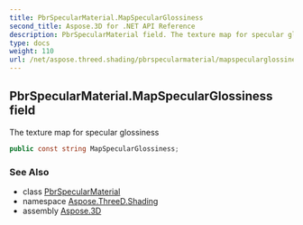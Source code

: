 ```yaml
---
title: PbrSpecularMaterial.MapSpecularGlossiness
second_title: Aspose.3D for .NET API Reference
description: PbrSpecularMaterial field. The texture map for specular glossiness
type: docs
weight: 110
url: /net/aspose.threed.shading/pbrspecularmaterial/mapspecularglossiness/
---
```

## PbrSpecularMaterial.MapSpecularGlossiness field

The texture map for specular glossiness

```csharp
public const string MapSpecularGlossiness;
```

### See Also

* class [PbrSpecularMaterial](../)
* namespace [Aspose.ThreeD.Shading](../../../aspose.threed.shading/)
* assembly [Aspose.3D](../../../)


